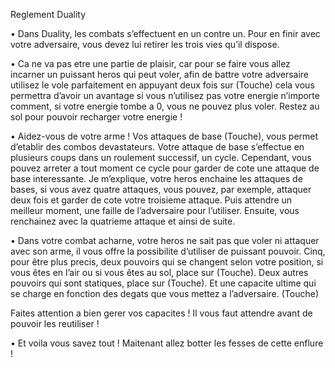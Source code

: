 Reglement Duality

• Dans Duality, les combats s’effectuent en un contre un. Pour en finir avec votre adversaire, vous devez lui retirer les trois vies qu’il dispose.

• Ca ne va pas etre une partie de plaisir, car pour se faire vous allez incarner un puissant heros qui peut voler, afin de battre votre adversaire utilisez le vole parfaitement en appuyant deux fois sur (Touche) cela vous permettra d’avoir un avantage si vous n’utilisez pas votre energie n’importe comment, si votre energie tombe a 0, vous ne pouvez plus voler. Restez au sol pour pouvoir recharger votre energie !

• Aidez-vous de votre arme ! Vos attaques de base (Touche), vous permet d’etablir des combos devastateurs. Votre attaque de base s’effectue en plusieurs coups dans un roulement successif, un cycle. Cependant, vous pouvez arreter a tout moment ce cycle pour garder de cote une attaque de base interessante. Je m’explique, votre heros enchaine les attaques de bases, si vous avez quatre attaques, vous pouvez, par exemple, attaquer deux fois et garder de cote votre troisieme attaque. Puis attendre un meilleur moment, une faille de l’adversaire pour l’utiliser. Ensuite, vous renchainez avec la quatrieme attaque et ainsi de suite.

• Dans votre combat acharne, votre heros ne sait pas que voler ni attaquer avec son arme, il vous offre la possibilite d’utiliser de puissant pouvoir. Cinq, pour être plus precis, deux pouvoirs qui se changent selon votre position, si vous êtes en l’air ou si vous êtes au sol, place sur (Touche). Deux autres pouvoirs qui sont statiques, place sur (Touche). Et une capacite ultime qui se charge en fonction des degats que vous mettez a l’adversaire. (Touche)

Faites attention a bien gerer vos capacites ! Il vous faut attendre avant de pouvoir les reutiliser !

• Et voila vous savez tout ! Maitenant allez botter les fesses de cette enflure ! 